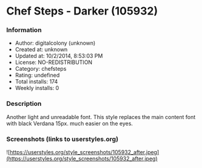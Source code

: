 # Chef Steps - Darker (105932)

### Information
- Author: digitalcolony (unknown)
- Created at: unknown
- Updated at: 10/2/2014, 8:53:03 PM
- License: NO-REDISTRIBUTION
- Category: chefsteps
- Rating: undefined
- Total installs: 174
- Weekly installs: 0


### Description
Another light and unreadable font. This style replaces the main content font with black Verdana 15px. much easier on the eyes.


### Screenshots (links to userstyles.org)
![https://userstyles.org/style_screenshots/105932_after.jpeg](https://userstyles.org/style_screenshots/105932_after.jpeg)


